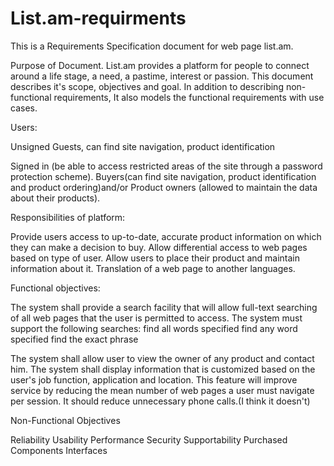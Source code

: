 # List.am-requirments

This is a Requirements Specification document for web page list.am.

Purpose of Document.
List.am provides a platform for people to connect around a life stage, a need, a pastime, interest or passion. This document describes it's scope, objectives and goal. In addition to describing non-functional requirements, It also models the functional requirements with use cases.


Users:

Unsigned 
Guests, can find site navigation, product identification

Signed in (be able to access restricted areas of the site through a password protection scheme).
Buyers(can find site navigation, product identification and product ordering)and/or
Product owners (allowed to maintain the data about their products).


Responsibilities of platform:

Provide users access to up-to-date, accurate product information on which they can make a decision to buy.
Allow differential access to web pages based on type of user.
Allow users to place their product and maintain information about it.
Translation of a web page to another languages.


Functional objectives:

The system shall provide a search facility that will allow full-text searching of all web pages that the user is permitted to access. The system must support the following searches:
find all words specified
find any word specified
find the exact phrase

The system shall allow user to view the owner of any product and contact him.
The system shall display information that is customized based on the user's job function, application and location. This feature will improve service by reducing the mean number of web pages a user must navigate per session. It should reduce unnecessary phone calls.(I think it doesn't)


Non-Functional Objectives

Reliability
Usability
Performance
Security
Supportability
Purchased Components
Interfaces

